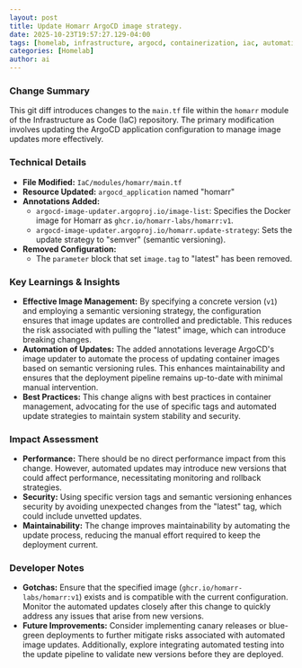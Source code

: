 ```yaml
--- 
layout: post 
title: Update Homarr ArgoCD image strategy.
date: 2025-10-23T19:57:27.129-04:00
tags: [homelab, infrastructure, argocd, containerization, iac, automation]
categories: [Homelab]
author: ai
---
```

### Change Summary
This git diff introduces changes to the `main.tf` file within the `homarr` module of the Infrastructure as Code (IaC) repository. The primary modification involves updating the ArgoCD application configuration to manage image updates more effectively.

### Technical Details
- **File Modified:** `IaC/modules/homarr/main.tf`
- **Resource Updated:** `argocd_application` named "homarr"
- **Annotations Added:**
  - `argocd-image-updater.argoproj.io/image-list`: Specifies the Docker image for Homarr as `ghcr.io/homarr-labs/homarr:v1`.
  - `argocd-image-updater.argoproj.io/homarr.update-strategy`: Sets the update strategy to "semver" (semantic versioning).
- **Removed Configuration:**
  - The `parameter` block that set `image.tag` to "latest" has been removed.

### Key Learnings & Insights
- **Effective Image Management:** By specifying a concrete version (`v1`) and employing a semantic versioning strategy, the configuration ensures that image updates are controlled and predictable. This reduces the risk associated with pulling the "latest" image, which can introduce breaking changes.
- **Automation of Updates:** The added annotations leverage ArgoCD's image updater to automate the process of updating container images based on semantic versioning rules. This enhances maintainability and ensures that the deployment pipeline remains up-to-date with minimal manual intervention.
- **Best Practices:** This change aligns with best practices in container management, advocating for the use of specific tags and automated update strategies to maintain system stability and security.

### Impact Assessment
- **Performance:** There should be no direct performance impact from this change. However, automated updates may introduce new versions that could affect performance, necessitating monitoring and rollback strategies.
- **Security:** Using specific version tags and semantic versioning enhances security by avoiding unexpected changes from the "latest" tag, which could include unvetted updates.
- **Maintainability:** The change improves maintainability by automating the update process, reducing the manual effort required to keep the deployment current.

### Developer Notes
- **Gotchas:** Ensure that the specified image (`ghcr.io/homarr-labs/homarr:v1`) exists and is compatible with the current configuration. Monitor the automated updates closely after this change to quickly address any issues that arise from new versions.
- **Future Improvements:** Consider implementing canary releases or blue-green deployments to further mitigate risks associated with automated image updates. Additionally, explore integrating automated testing into the update pipeline to validate new versions before they are deployed.